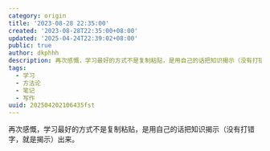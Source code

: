 ```yaml
---
category: origin
title: '2023-08-28 22:35:00'
created: '2023-08-28T22:35:00+08:00'
updated: '2025-04-24T22:39:02+08:00'
public: true
author: dkphhh
description: 再次感慨，学习最好的方式不是复制粘贴，是用自己的话把知识揭示（没有打错字，就是揭示）出来……
tags:
  - 学习
  - 方法论
  - 笔记
  - 写作
uuid: 202504202106435fst
---
```


再次感慨，学习最好的方式不是复制粘贴，是用自己的话把知识揭示（没有打错字，就是揭示）出来。
